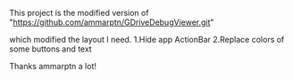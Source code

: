 This project is the modified version of 
"https://github.com/ammarptn/GDriveDebugViewer.git"

which modified the layout I need.
1.Hide app ActionBar
2.Replace colors of some buttons and text

Thanks ammarptn a lot!
